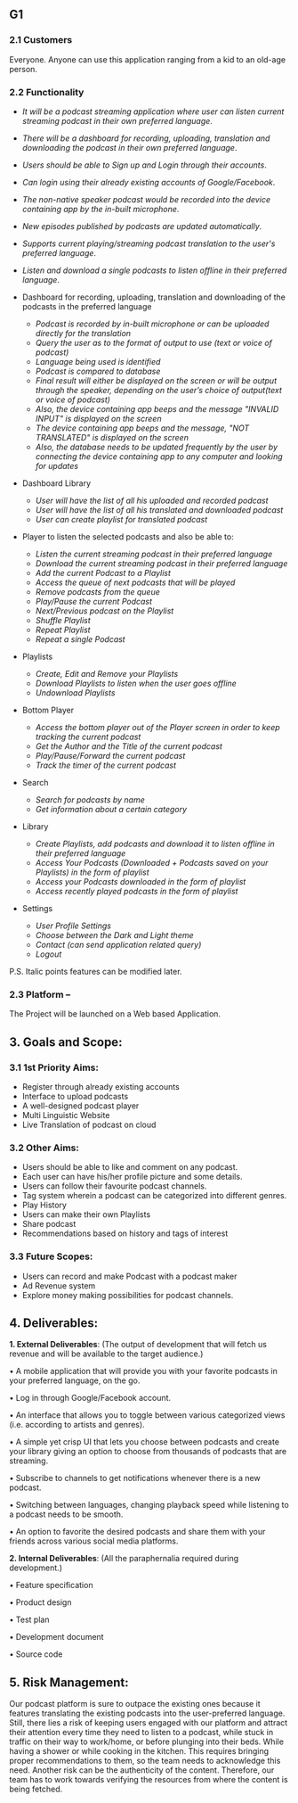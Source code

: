 
G1
------
### 2.1 Customers

Everyone. Anyone can use this application ranging from a kid to an old-age person.

### 2.2 Functionality

-   *It will be a podcast streaming application where user can listen current streaming podcast in their own 
     preferred language*.

-   *There will be a dashboard for recording, uploading, translation and downloading the podcast in their own 
     preferred language*. 

-   *Users should be able to Sign up and Login through their accounts*.

-   *Can login using their already existing accounts of Google/Facebook*.

-   *The non-native speaker podcast would be recorded into the device containing app by the in-built 
     microphone*.

-   *New episodes published by podcasts are updated automatically*.

-   *Supports current playing/streaming podcast translation to the user's preferred language*.

-   *Listen and download a single podcasts to listen offline in their preferred language*.


- Dashboard for recording, uploading, translation and downloading of the podcasts in the preferred language
    -   *Podcast is recorded by in-built microphone or can be uploaded directly for the translation*
    -   *Query the user as to the format of output to use (text or voice of podcast)*
    -   *Language being used is identified*
    -   *Podcast is compared to database*
    -   *Final result will either be displayed on the screen or will be output through the speaker, depending on the user’s choice      of output(text or voice of podcast)*
    -   *Also, the device containing app beeps and the message "INVALID INPUT" is displayed on the screen*
    -   *The device containing app beeps and the message, "NOT TRANSLATED" is displayed on the screen*
    -   *Also, the database needs to be updated frequently by the user by connecting the device containing app to any computer and      looking for updates*


- Dashboard Library 
    -   *User will have the list of all his uploaded and recorded podcast*
    -   *User will have the list of all his translated and downloaded podcast*
    -   *User can create playlist for translated podcast*


- Player to listen the selected podcasts and also be able to:
    -	*Listen the current streaming podcast in their preferred language*
    -  	*Download the current streaming podcast in their preferred language*
    -	*Add the current Podcast to a Playlist*
    -	*Access the queue of next podcasts that will be played*
    -	*Remove podcasts from the queue*
    -	*Play/Pause the current Podcast*
    -	*Next/Previous podcast on the Playlist*
    -	*Shuffle Playlist*
    -	*Repeat Playlist*
    -	*Repeat a single Podcast*


- Playlists
    -	*Create, Edit and Remove your Playlists*
    -	*Download Playlists to listen when the user goes offline*
    -	*Undownload Playlists*


- Bottom Player
    -	*Access the bottom player out of the Player screen in order to keep tracking the current podcast*
    -	*Get the Author and the Title of the current podcast*
    -	*Play/Pause/Forward the current podcast*
    -	*Track the timer of the current podcast*


- Search
    -	*Search for podcasts by name*
    -	*Get information about a certain category*


- Library
    -	*Create Playlists, add podcasts and download it to listen offline in their preferred language*
    -	*Access Your Podcasts (Downloaded + Podcasts saved on your Playlists) in the form of playlist*
    -	*Access your Podcasts downloaded in the form of playlist*
    -	*Access recently played podcasts in the form of playlist*


- Settings
    -   *User Profile Settings*
    -	*Choose between the Dark and Light theme*
    -   *Contact (can send application related query)*
    -   *Logout*


P.S.  Italic points features can be modified later.

### 2.3 Platform –
  The Project will be launched on a Web based Application.

## 3. Goals and Scope:

### 3.1 1st Priority Aims:

   * Register through already existing accounts
   * Interface to upload podcasts
   * A well-designed podcast player
   * Multi Linguistic Website
   * Live Translation of podcast on cloud

### 3.2 Other Aims:
   
   * Users should be able to like and comment on any podcast.
   * Each user can have his/her profile picture and some details.
   * Users can follow their favourite podcast channels.
   * Tag system wherein a podcast can be categorized into different genres.
   * Play History
   * Users can make their own Playlists
   * Share podcast
   * Recommendations based on history and tags of interest

###  3.3 Future Scopes:
   
   * Users can record and make Podcast with a podcast maker
   * Ad Revenue system
   * Explore money making possibilities for podcast channels.
   

## 4. Deliverables:

**1.	External Deliverables**: (The output of development that will fetch us revenue and will be available to the target audience.)

•	A mobile application that will provide you with your favorite podcasts in your preferred language, on the go.

•	Log in through Google/Facebook account.

•	An interface that allows you to toggle between various categorized views (i.e. according to artists and genres).

•	A simple yet crisp UI that lets you choose between podcasts and create your library giving an option to choose from thousands of podcasts that are streaming.

•	Subscribe to channels to get notifications whenever there is a new podcast.

•	Switching between languages, changing playback speed while listening to a podcast needs to be smooth.

•	An option to favorite the desired podcasts and share them with your friends across various social media platforms.

**2.	Internal Deliverables**: (All the paraphernalia required during development.)

•	Feature specification

•	Product design

•	Test plan

•	Development document

•	Source code

## 5. Risk Management:

Our podcast platform is sure to outpace the existing ones because it features translating the existing podcasts into the user-preferred language.
Still, there lies a risk of keeping users engaged with our platform and attract their attention every time they need to listen to a podcast, while stuck in traffic on their way to work/home, or before plunging into their beds. While having a shower or while cooking in the kitchen.
This requires bringing proper recommendations to them, so the team needs to acknowledge this need.
Another risk can be the authenticity of the content. Therefore, our team has to work towards verifying the resources from where the content is being fetched.
